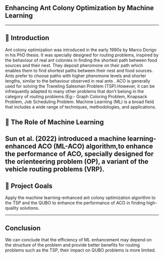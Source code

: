 ## Enhancing Ant Colony Optimization by Machine Learning

---


## 📘 Introduction

Ant colony optimization was introduced in the early 1990s by Marco Dorigo in his PhD thesis. It was specially designed for routing problems, inspired by the behaviour of real ant
  colonies in finding the shortest path between food sources and their nest. They deposit  pheromone on their path which enables them to find shortest paths between their nest and food 
  sources. Ants prefer to choose paths with higher pheromone levels and shorter lengths, similar to the behaviour observed in real ants .
  ACO is generally used for solving the Traveling Salesman Problem (TSP).However, it can be infrequently adapted to many other problems that don’t belong in the category of routing problems.(Eg:- Graph Coloring Problem, Knapsack Problem, Job Scheduling Problem. Machine Learning (ML) is a broad field that includes a wide range of techniques, methodologies, and applications. 

  ## 🧠 The Role of Machine Learning
  
 Sun et al. (2022) introduced a machine learning-enhanced ACO (ML-ACO) algorithm,to enhance the performance of ACO, specially designed for the orienteering problem (OP), a variant of the vehicle routing problems (VRP).
 ---

  ## 🎯 Project Goals
  Apply the machine learning-enhanced ant colony optimization algorithm to the TSP and the QUBO to enhance the performance of ACO  in finding high-quality solutions.

---
  ## Conclusion
   We can conclude that the efficiency of ML enhancement may depend on the structure of the problem and provide better benefits for routing problems such as the TSP, their impact on QUBO problems is more limited.


